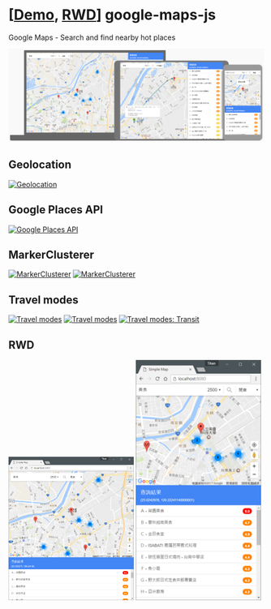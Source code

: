 # [[Demo](https://codepen.io/titangene/pen/YVmGgp), [RWD](https://material.io/resizer/#url=https%3A%2F%2Fcodepen.io%2Ftitangene%2Ffull%2FYVmGgp%2F)] google-maps-js
Google Maps - Search and find nearby hot places

<a href="./image/Google Map JavaScript API_RWD_10.png"  target="_blank"><img src="./image/Google Map JavaScript API_RWD_10.png" alt="RWD"></a>

## Geolocation
<a href="./image/Google Map JavaScript API_Geolocation_1.png"  target="_blank"><img src="./image/Google Map JavaScript API_Geolocation_1.png" alt="Geolocation"></a>

## Google Places API
<a href="./image/Google Map JavaScript API_Google-Places-API_2.png"  target="_blank"><img src="./image/Google Map JavaScript API_Google-Places-API_2.png" alt="Google Places API"></a>

## MarkerClusterer
<a href="./image/Google Map JavaScript API_MarkerClusterer_3.png"  target="_blank"><img src="./image/Google Map JavaScript API_MarkerClusterer_3.png" alt="MarkerClusterer"></a>
<a href="./image/Google Map JavaScript API_MarkerClusterer_4.png"  target="_blank"><img src="./image/Google Map JavaScript API_MarkerClusterer_4.png" alt="MarkerClusterer"></a>

## Travel modes
<a href="./image/Google Map JavaScript API_Travel-modes_5.png"  target="_blank"><img src="./image/Google Map JavaScript API_Travel-modes_5.png" alt="Travel modes"></a>
<a href="./image/Google Map JavaScript API_Travel-modes_6.png"  target="_blank"><img src="./image/Google Map JavaScript API_Travel-modes_6.png" alt="Travel modes"></a>
<a href="./image/Google Map JavaScript API_Travel-modes_Transit_7.png"  target="_blank"><img src="./image/Google Map JavaScript API_Travel-modes_Transit_7.png" alt="Travel modes: Transit"></a>

## RWD
<a href="./image/Google Map JavaScript API_RWD-Tablet_8.png"  target="_blank"><img src="./image/Google Map JavaScript API_RWD-Tablet_8.png" alt="RWD: Tablet" width="49%"></a>
<a href="./image/Google Map JavaScript API_RWD-Phone_9.png"  target="_blank"><img src="./image/Google Map JavaScript API_RWD-Phone_9.png" alt="RWD: Phone" width="49%"></a>